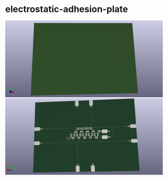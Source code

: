 # electrostatic-adhesion-plate

![Frontview](https://raw.githubusercontent.com/Jan--Henrik/electrostatic-adhesion-plate/master/DINA5/Front.png)
![Backview](https://raw.githubusercontent.com/Jan--Henrik/electrostatic-adhesion-plate/master/DINA5/Back.png)
